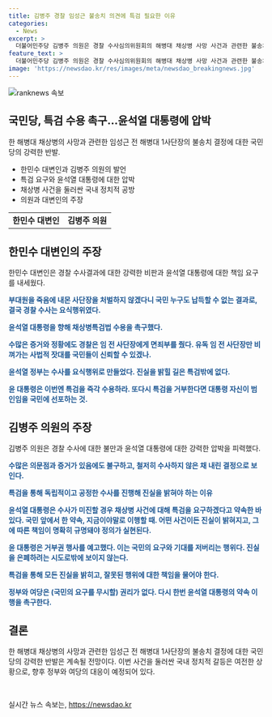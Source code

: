 ```yaml
---
title: 김병주 경찰 임성근 불송치 의견에 특검 필요한 이유
categories:
  - News
excerpt: >
  더불어민주당 김병주 의원은 경찰 수사심의위원회의 해병대 채상병 사망 사건과 관련한 불송치 결정에 대해 강한 비판을 퍼부었다. 그는 특검을 통한 독립적이고 공정한 수사를 촉구하며, 윤석열 대통령의 공약에 따르라면 특검이 필요하다고 주장했다. 이에 대변인도 윤석열 대통령을 향해 특검 수용을 촉구하며, 거부시 대통령이 자신을 범인으로 선언하는 것이라고 강력히 주장했다.
feature_text: >
  더불어민주당 김병주 의원은 경찰 수사심의위원회의 해병대 채상병 사망 사건과 관련한 불송치 결정에 대해 강한 비판을 퍼부었다. 그는 특검을 통한 독립적이고 공정한 수사를 촉구하며, 윤석열 대통령의 공약에 따르라면 특검이 필요하다고 주장했다. 이에 대변인도 윤석열 대통령을 향해 특검 수용을 촉구하며, 거부시 대통령이 자신을 범인으로 선언하는 것이라고 강력히 주장했다.
image: 'https://newsdao.kr/res/images/meta/newsdao_breakingnews.jpg'
---
```


<p><img src="https://newsdao.kr/res/images/meta/newsdao_breakingnews.jpg" alt="ranknews 속보" /></p>

<h2 data-ke-size="size26">국민당, 특검 수용 촉구…윤석열 대통령에 압박</h2>

<p data-ke-size="size16">한 해병대 채상병의 사망과 관련한 임성근 전 해병대 1사단장의 불송치 결정에 대한 국민당의 강력한 반발.</p>

<ul>
  <li>한민수 대변인과 김병주 의원의 발언</li>
  <li>특검 요구와 윤석열 대통령에 대한 압박</li>
  <li>채상병 사건을 둘러싼 국내 정치적 공방</li>
  <li>의원과 대변인의 주장</li>
</ul>

<table>
  <tbody>
    <tr>
      <td style="text-align: center; height: 17px;"><b>한민수 대변인</b></td>
      <td style="text-align: center; height: 17px;"><b>김병주 의원</b></td>
    </tr>
  </tbody>
</table>

<h2>한민수 대변인의 주장</h2>

<p data-ke-size="size16">한민수 대변인은 경찰 수사결과에 대한 강력한 비판과 윤석열 대통령에 대한 책임 요구를 내세웠다.</p>

<p data-ke-size="size16"><b><span style="color: #1a5490;">부대원을 죽음에 내몬 사단장을 처벌하지 않겠다니 국민 누구도 납득할 수 없는 결과로, 결국 경찰 수사는 요식행위였다.</span></b></p>

<p data-ke-size="size16"><b><span style="color: #1a5490;">윤석열 대통령을 향해 채상병특검법 수용을 촉구했다.</span></b></p>

<p data-ke-size="size16"><b><span style="color: #1a5490;">수많은 증거와 정황에도 경찰은 임 전 사단장에게 면죄부를 줬다. 유독 임 전 사단장만 비껴가는 사법적 잣대를 국민들이 신뢰할 수 있겠나.</span></b></p>

<p data-ke-size="size16"><b><span style="color: #1a5490;">윤석열 정부는 수사를 요식행위로 만들었다. 진실을 밝힐 길은 특검밖에 없다.</span></b></p>

<p data-ke-size="size16"><b><span style="color: #1a5490;">윤 대통령은 이번엔 특검을 즉각 수용하라. 또다시 특검을 거부한다면 대통령 자신이 범인임을 국민에 선포하는 것.</span></b></p>

<h2>김병주 의원의 주장</h2>

<p data-ke-size="size16">김병주 의원은 경찰 수사에 대한 불만과 윤석열 대통령에 대한 강력한 압박을 피력했다.</p>

<p data-ke-size="size16"><b><span style="color: #1a5490;">수많은 의문점과 증거가 있음에도 불구하고, 철저히 수사하지 않은 채 내린 결정으로 보인다.</span></b></p>

<p data-ke-size="size16"><b><span style="color: #1a5490;">특검을 통해 독립적이고 공정한 수사를 진행해 진실을 밝혀야 하는 이유</span></b></p>

<p data-ke-size="size16"><b><span style="color: #1a5490;">윤석열 대통령은 수사가 미진할 경우 채상병 사건에 대해 특검을 요구하겠다고 약속한 바 있다. 국민 앞에서 한 약속, 지금이야말로 이행할 때. 어떤 사건이든 진실이 밝혀지고, 그에 따른 책임이 명확히 규명돼야 정의가 실현된다.</span></b></p>

<p data-ke-size="size16"><b><span style="color: #1a5490;">윤 대통령은 거부권 행사를 예고했다. 이는 국민의 요구와 기대를 저버리는 행위다. 진실을 은폐하려는 시도로밖에 보이지 않는다.</span></b></p>

<p data-ke-size="size16"><b><span style="color: #1a5490;">특검을 통해 모든 진실을 밝히고, 잘못된 행위에 대한 책임을 물어야 한다.</span></b></p>

<p data-ke-size="size16"><b><span style="color: #1a5490;">정부와 여당은 (국민의 요구를 무시할) 권리가 없다. 다시 한번 윤석열 대통령의 약속 이행을 촉구한다.</span></b></p>

<h2 data-ke-size="size26">결론</h2>

<p data-ke-size="size16">한 해병대 채상병의 사망과 관련한 임성근 전 해병대 1사단장의 불송치 결정에 대한 국민당의 강력한 반발은 계속될 전망이다. 이번 사건을 둘러싼 국내 정치적 갈등은 여전한 상황으로, 향후 정부와 여당의 대응이 예정되어 있다.</p>

<p data-ke-size="size16">&nbsp;</p>
실시간 뉴스 속보는, <a href="https://newsdao.kr" rel="dofollow">https://newsdao.kr</a>


